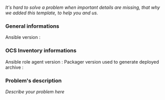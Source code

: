 *It's hard to solve a problem when important details are missing, that why we added this template, to help you and us.*

### General informations
Ansible version :

### OCS Inventory informations
Ansible role agent version :
Packager version used to generate deployed archive :

### Problem's description
*Describe your problem here*
